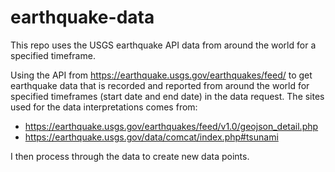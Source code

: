 # earthquake-data
This repo uses the USGS earthquake API data from around the world for a specified timeframe.

Using the API from https://earthquake.usgs.gov/earthquakes/feed/ to get earthquake data that is recorded and reported from around the world for specified timeframes (start date and end date) in the data request. The sites used for the data interpretations comes from:
- https://earthquake.usgs.gov/earthquakes/feed/v1.0/geojson_detail.php
- https://earthquake.usgs.gov/data/comcat/index.php#tsunami

I then process through the data to create new data points.